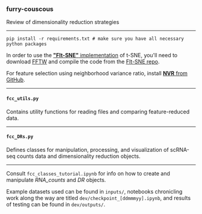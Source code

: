 ### furry-couscous
Review of dimensionality reduction strategies  

---
```
pip install -r requirements.txt # make sure you have all necessary python packages
```

In order to use the [__"FIt-SNE"__ implementation](https://arxiv.org/abs/1712.09005) of t-SNE, you'll need to download [FFTW](http://www.fftw.org/) and compile the code from the [FIt-SNE repo](https://github.com/KlugerLab/FIt-SNE).  

For feature selection using neighborhood variance ratio, install [__NVR__ from GitHub](https://github.com/KenLauLab/NVR).  

---
#### `fcc_utils.py`
Contains utility functions for reading files and comparing feature-reduced data.  

---
#### `fcc_DRs.py`
Defines classes for manipulation, processing, and visualization of scRNA-seq counts data and dimensionality reduction objects.  

---
Consult `fcc_classes_tutorial.ipynb` for info on how to create and manipulate _RNA_counts_ and _DR_ objects.  

Example datasets used can be found in `inputs/`, notebooks chronicling work along the way are titled `dev/checkpoint_[ddmmmyy].ipynb`, and results of testing can be found in `dev/outputs/`.  
